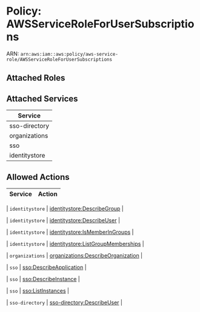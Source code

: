 # Policy: AWSServiceRoleForUserSubscriptions

ARN: `arn:aws:iam::aws:policy/aws-service-role/AWSServiceRoleForUserSubscriptions`

## Attached Roles

## Attached Services

| Service |
|---------|
| sso-directory |
| organizations |
| sso |
| identitystore |

## Allowed Actions

| Service | Action |
|:-------:|--------|

| `identitystore` | [identitystore:DescribeGroup](../actions.md#identitystore:describegroup) |

| `identitystore` | [identitystore:DescribeUser](../actions.md#identitystore:describeuser) |

| `identitystore` | [identitystore:IsMemberInGroups](../actions.md#identitystore:ismemberingroups) |

| `identitystore` | [identitystore:ListGroupMemberships](../actions.md#identitystore:listgroupmemberships) |

| `organizations` | [organizations:DescribeOrganization](../actions.md#organizations:describeorganization) |

| `sso` | [sso:DescribeApplication](../actions.md#sso:describeapplication) |

| `sso` | [sso:DescribeInstance](../actions.md#sso:describeinstance) |

| `sso` | [sso:ListInstances](../actions.md#sso:listinstances) |

| `sso-directory` | [sso-directory:DescribeUser](../actions.md#sso-directory:describeuser) |

